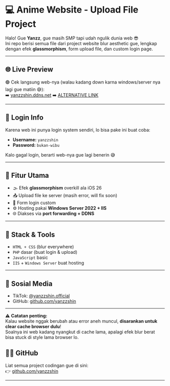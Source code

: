 # 💻 Anime Website - Upload File Project

Halo! Gue **Yanzz**, gue masih SMP tapi udah ngulik dunia web 😎  
Ini repo berisi semua file dari project website blur aesthetic gue, lengkap dengan efek **glassmorphism**, form upload file, dan custom login page.

---

## 🌐 Live Preview
🟢 Cek langsung web-nya (walau kadang down karna windows/server nya lagi gue matiin 😅):  
➡️ [yanzzshin.ddns.net](yanzzshin.ddns.net)
➡️ [ALTERNATIVE LINK](192.168.1.11)

---

## 🔐 Login Info
Karena web ini punya login system sendiri, lo bisa pake ini buat coba:
- **Username:** `yanzzshin`
- **Password:** `bukan-wibu`

Kalo gagal login, berarti web-nya gue lagi benerin 😅

---

## 📁 Fitur Utama
- 🌫️ Efek **glassmorphism** overkill ala iOS 26
- 📤 Upload file ke server (masih error, will fix soon)
- 🔐 Form login custom
- ⚙️ Hosting pakai **Windows Server 2022 + IIS**
- 🌐 Diakses via **port forwarding + DDNS**

---

## 🧠 Stack & Tools
- `HTML + CSS` (blur everywhere)
- `PHP` dasar (buat login & upload)
- `JavaScript` basic
- `IIS` + `Windows Server` buat hosting

---

## 📱 Sosial Media
- TikTok: [@yanzzshin.official](https://www.tiktok.com/@yanzzshin.official)
- GitHub: [github.com/yanzzshin](https://github.com/yanzzshin)

---

⚠️ **Catatan penting:**  
Kalau website nggak berubah atau error aneh muncul, **disarankan untuk clear cache browser dulu**!  
Soalnya ini web kadang nyangkut di cache lama, apalagi efek blur berat bisa stuck di style lama browser lo.

## 👨‍💻 GitHub
Liat semua project codingan gue di sini:  
👉 [github.com/yanzzshin](https://github.com/yanzzshin)

---


